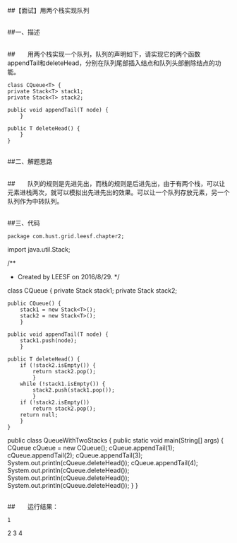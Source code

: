 ##【面试】用两个栈实现队列

##
##一、描述

##
##　　用两个栈实现一个队列，队列的声明如下，请实现它的两个函数appendTail和deleteHead，分别在队列尾部插入结点和队列头部删除结点的功能。　	class CQueue<T> {    private Stack<T> stack1;    private Stack<T> stack2;    public void appendTail(T node) {    	}    public T deleteHead() {    	}	}

##
##二、解题思路

##
##　　队列的规则是先进先出，而栈的规则是后进先出，由于有两个栈，可以让元素进栈两次，就可以模拟出先进先出的效果。可以让一个队列存放元素，另一个队列作为中转队列。

##
##三、代码	package com.hust.grid.leesf.chapter2;import java.util.Stack;/** * Created by LEESF on 2016/8/29. */class CQueue<T> {    private Stack<T> stack1;    private Stack<T> stack2;    public CQueue() {        stack1 = new Stack<T>();        stack2 = new Stack<T>();    	}    public void appendTail(T node) {        stack1.push(node);    	}    public T deleteHead() {        if (!stack2.isEmpty()) {            return stack2.pop();        	}        while (!stack1.isEmpty()) {            stack2.push(stack1.pop());        	}        if (!stack2.isEmpty())            return stack2.pop();        return null;    	}	}public class QueueWithTwoStacks {    public static void main(String[] args) {        CQueue<Integer> cQueue = new CQueue<Integer>();        cQueue.appendTail(1);        cQueue.appendTail(2);        cQueue.appendTail(3);        System.out.println(cQueue.deleteHead());        cQueue.appendTail(4);        System.out.println(cQueue.deleteHead());        System.out.println(cQueue.deleteHead());        System.out.println(cQueue.deleteHead());    	}	}

##
##　　运行结果：	1234

##
##